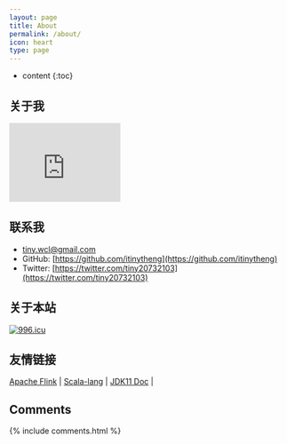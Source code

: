 ```yaml
---
layout: page
title: About
permalink: /about/
icon: heart
type: page
---
```


* content
{:toc}

## 关于我

<iframe src="http://githubbadge.appspot.com/itinycheng?s=1" style="border: 0;height: 142px;width: 200px;overflow: hidden;" frameBorder="0"></iframe>

## 联系我

* tiny.wcl@gmail.com
* GitHub: [https://github.com/itinytheng](https://github.com/itinytheng)
* Twitter:  [https://twitter.com/tiny20732103](https://twitter.com/tiny20732103)

## 关于本站

[![996.icu](https://img.shields.io/badge/link-996.icu-red.svg)](https://996.icu)

## 友情链接

[Apache Flink](https://flink.apache.org/) \| [Scala-lang](https://www.scala-lang.org/) \|
[JDK11 Doc](https://docs.oracle.com/en/java/javase/11/docs/api/index.html) \|

## Comments

{% include comments.html %}
